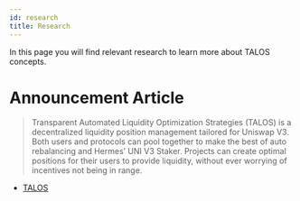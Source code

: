 ```yaml
---
id: research
title: Research
---
```


In this page you will find relevant research to learn more about TALOS concepts.

# Announcement Article

> Transparent Automated Liquidity Optimization Strategies (TALOS) is a decentralized liquidity position management tailored for Uniswap V3. Both users and protocols can pool together to make the best of auto rebalancing and Hermes’ UNI V3 Staker. Projects can create optimal positions for their users to provide liquidity, without ever worrying of incentives not being in range.

- [TALOS](https://medium.com/@maiaDAO/introducing-talos-80df53700835)
